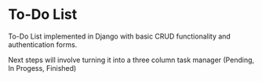# To-Do List
To-Do List implemented in Django with basic CRUD functionality and authentication forms.

Next steps will involve turning it into a three column task manager (Pending, In Progess, Finished)
